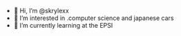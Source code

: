 - 👋 Hi, I’m @skrylexx
- 👀 I’m interested in .computer science and japanese cars
- 🌱 I’m currently learning at the EPSI

<!---
skrylexx/skrylexx is a ✨ special ✨ repository because its `README.md` (this file) appears on your GitHub profile.
You can click the Preview link to take a look at your changes.
--->
